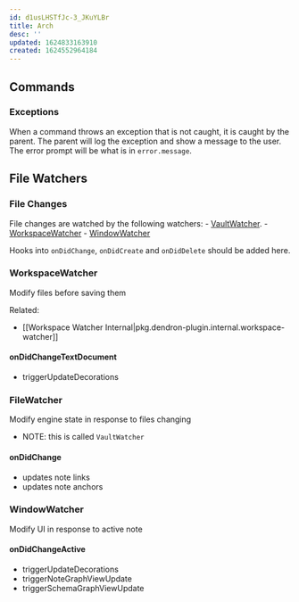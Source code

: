 ```yaml
---
id: d1usLHSTfJc-3_JKuYLBr
title: Arch
desc: ''
updated: 1624833163910
created: 1624552964184
---
```



## Commands

### Exceptions

When a command throws an exception that is not caught, it is caught by the parent. The parent will log the exception and show a message to the user. The error prompt will be what is in `error.message`.


## File Watchers

### File Changes

File changes are watched by the following watchers:
	- [VaultWatcher](https://github.com/dendronhq/dendron/blob/master/packages/plugin-core/src/fileWatcher.ts#L65:L65).
	- [WorkspaceWatcher](https://github.com/dendronhq/dendron/blob/master/packages/plugin-core/src/WorkspaceWatcher.ts#L61:L61)
	- [WindowWatcher](https://github.com/dendronhq/dendron/blob/master/packages/plugin-core/src/windowWatcher.ts#L31:L31)

Hooks into `onDidChange`, `onDidCreate` and `onDidDelete` should be added here.

### WorkspaceWatcher

Modify files before saving them

Related:
- [[Workspace Watcher Internal|pkg.dendron-plugin.internal.workspace-watcher]]

#### onDidChangeTextDocument
- triggerUpdateDecorations


### FileWatcher

Modify engine state in response to files changing

- NOTE: this is called `VaultWatcher`

#### onDidChange
- updates note links
- updates note anchors


### WindowWatcher

Modify UI in response to active note

#### onDidChangeActive

- triggerUpdateDecorations
- triggerNoteGraphViewUpdate
- triggerSchemaGraphViewUpdate
